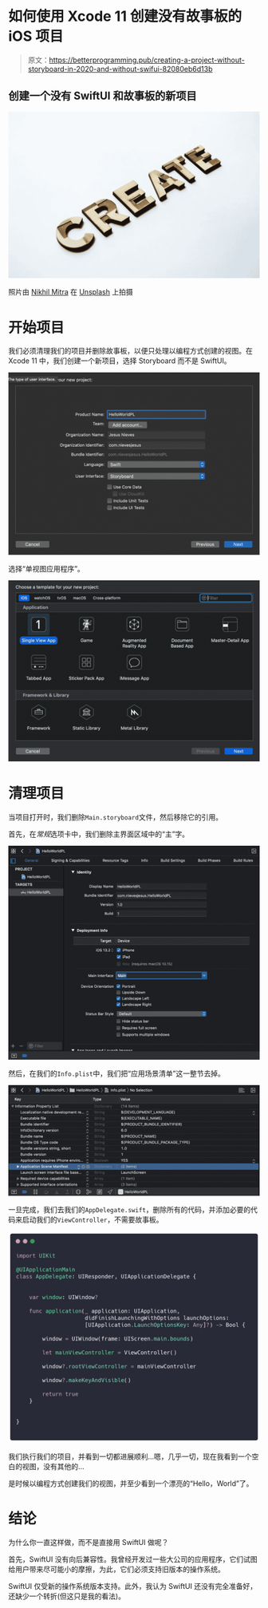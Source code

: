 # 如何使用 Xcode 11 创建没有故事板的 iOS 项目

> 原文：<https://betterprogramming.pub/creating-a-project-without-storyboard-in-2020-and-without-swifui-82080eb6d13b>

## 创建一个没有 SwiftUI 和故事板的新项目

![](img/dd3183489c8a9045f81229043f48ed2b.png)

照片由 [Nikhil Mitra](https://unsplash.com/@nikhilmitra?utm_source=unsplash&utm_medium=referral&utm_content=creditCopyText) 在 [Unsplash](https://unsplash.com/s/photos/create?utm_source=unsplash&utm_medium=referral&utm_content=creditCopyText) 上拍摄

# 开始项目

我们必须清理我们的项目并删除故事板，以便只处理以编程方式创建的视图。在 Xcode 11 中，我们创建一个新项目，选择 Storyboard 而不是 SwiftUI。

![](img/46842ddeedb6eefec09e4543a701f786.png)

选择“单视图应用程序”。

![](img/51586eded852442398d3702f45c8853d.png)

# 清理项目

当项目打开时，我们删除`Main.storyboard`文件，然后移除它的引用。

首先，在*常规*选项卡中，我们删除主界面区域中的“主”字。

![](img/4f652fed7ab7fec8d5f416c930fdfa6f.png)

然后，在我们的`Info.plist`中，我们把“应用场景清单”这一整节去掉。

![](img/1689293e9391349cd9135fed44efe26a.png)

一旦完成，我们去我们的`AppDelegate.swift`，删除所有的代码，并添加必要的代码来启动我们的`ViewController`，不需要故事板。

![](img/866faa66972dde1c8cd123c71bb6a42e.png)

我们执行我们的项目，并看到一切都进展顺利…嗯，几乎一切，现在我看到一个空白的视图，没有其他的…

是时候以编程方式创建我们的视图，并至少看到一个漂亮的“Hello，World”了。

# 结论

为什么你一直这样做，而不是直接用 SwiftUI 做呢？

首先，SwiftUI 没有向后兼容性。我曾经开发过一些大公司的应用程序，它们试图给用户带来尽可能小的摩擦，为此，它们必须支持旧版本的操作系统。

SwiftUI 仅受新的操作系统版本支持。此外，我认为 SwiftUI 还没有完全准备好，还缺少一个转折(但这只是我的看法)。